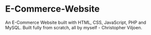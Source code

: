 # E-Commerce-Website
An E-Commerce Website built with HTML, CSS, JavaScript, PHP and MySQL. Built fully from scratch, all by myself - Christopher Viljoen.
